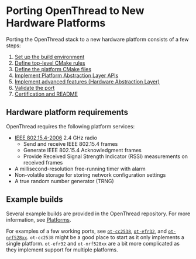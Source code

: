# Porting OpenThread to New Hardware Platforms

Porting the OpenThread stack to a new hardware platform consists of a few steps:

1.  [Set up the build environment](https://github.com/openthread/openthread/blob/main/doc/site/en/guides/porting/set-up-the-build-environment.md)
1.  [Define top-level CMake rules](https://github.com/openthread/openthread/blob/main/doc/site/en/guides/porting/define-top-level-cmake-rules.md)
1.  [Define the platform CMake files](https://github.com/openthread/openthread/blob/main/doc/site/en/guides/porting/define-the-platform-cmake-files.md)
1.  [Implement Platform Abstraction Layer APIs](https://github.com/openthread/openthread/blob/main/doc/site/en/guides/porting/implement-platform-abstraction-layer-apis.md)
1.  [Implement advanced features (Hardware Abstraction Layer)](https://github.com/openthread/openthread/blob/main/doc/site/en/guides/porting/implement-advanced-features.md)
1.  [Validate the port](https://github.com/openthread/openthread/blob/main/doc/site/en/guides/porting/validate-the-port.md)
1.  [Certification and README](https://github.com/openthread/openthread/blob/main/doc/site/en/guides/porting/certification-and-readme.md)

## Hardware platform requirements

OpenThread requires the following platform services:

-   [IEEE 802.15.4-2006](https://standards.ieee.org/findstds/standard/802.15.4-2006.html)
    2.4 GHz radio
    -   Send and receive IEEE 802.15.4 frames
    -   Generate IEEE 802.15.4 Acknowledgment frames
    -   Provide Received Signal Strength Indicator (RSSI) measurements on
        received frames
-   A millisecond-resolution free-running timer with alarm
-   Non-volatile storage for storing network configuration settings
-   A true random number generator (TRNG)

## Example builds

Several example builds are provided in the OpenThread repository. For more
information, see [Platforms](https://openthread.io/platforms).

For examples of a few working ports, see [`ot-cc2538`][ot-cc2538], [`ot-efr32`][ot-efr32], and [`ot-nrf528xx`][ot-nrf528xx]. `ot-cc2538` might be a good place to start as it only implements a single platform. `ot-efr32` and `ot-nrf528xx` are a bit more complicated as they implement support for multiple platforms.

[ot-cc2538]: https://github.com/openthread/ot-cc2538
[ot-efr32]: https://github.com/openthread/ot-efr32
[ot-nrf528xx]: https://github.com/openthread/ot-nrf528xx